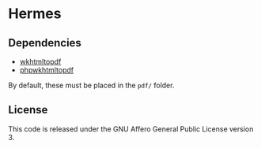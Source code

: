 # Hermes

## Dependencies

* [wkhtmltopdf](https://code.google.com/p/wkhtmltopdf/downloads/list)
* [phpwkhtmltopdf](https://github.com/mikehaertl/phpwkhtmltopdf)

By default, these must be placed in the `pdf/` folder.

## License

This code is released under the GNU Affero General Public License version 3.